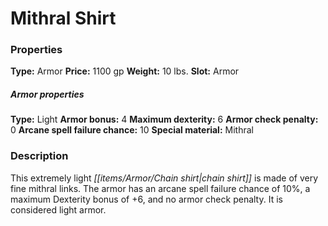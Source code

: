 ﻿---
Title: "Mithral Shirt"
Type: "Armor"
Price: "1100 gp"
Weight: "10 lbs."
Slot: "Armor"
Armor properties Type: "Light"
Armor bonus: "4"
Maximum dexterity: "6"
Armor check penalty: "0"
Arcane spell failure chance: "10"
Special material: "Mithral"
Description: |
  "This extremely light _chain shirt_ is made of very fine mithral links. The armor has an arcane spell failure chance of 10%, a maximum Dexterity bonus of +6, and no armor check penalty. It is considered light armor."
Sources: "['Core Rulebook', 'Ultimate Equipment']"
---

# Mithral Shirt

### Properties

**Type:** Armor **Price:** 1100 gp **Weight:** 10 lbs. **Slot:** Armor

##### Armor properties

**Type:** Light **Armor bonus:** 4 **Maximum dexterity:** 6 **Armor check penalty:** 0 **Arcane spell failure chance:** 10 **Special material:** Mithral

### Description

This extremely light _[[items/Armor/Chain shirt|chain shirt]]_ is made of very fine mithral links. The armor has an arcane spell failure chance of 10%, a maximum Dexterity bonus of +6, and no armor check penalty. It is considered light armor.

